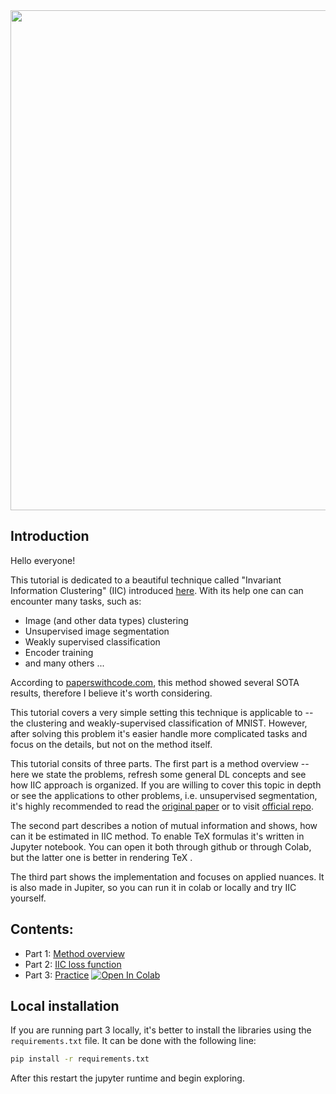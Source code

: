 
<center><img src="https://github.com/vandedok/IIC_tutorial/releases/download/v0.3/cover.png" width=800px /></center>


## Introduction

Hello everyone!

This tutorial is dedicated to  a beautiful technique called "Invariant Information Clustering" (IIC) introduced [here](https://arxiv.org/abs/1807.06653). With its help one can can encounter many tasks, such as:


* Image (and other data types) clustering
* Unsupervised image segmentation
* Weakly supervised classification
* Encoder training
* and many others ...

According to [paperswithcode.com](https://paperswithcode.com/paper/invariant-information-distillation-for), this method showed several SOTA results, therefore I believe it's worth considering.


This tutorial covers a very simple setting this technique is applicable to -- the clustering and weakly-supervised classification of MNIST. However, after solving this problem  it's  easier handle more complicated tasks and focus on the details, but not on the method itself.

This tutorial consits of three parts. The first part is a method overview -- here we state the problems, refresh some general DL concepts and see how IIC approach is organized. If you are willing to cover this topic in depth or see the applications to other problems, i.e. unsupervised segmentation, it's highly recommended to read the [original paper](https://arxiv.org/abs/1807.06653) or to visit [official repo](https://github.com/xu-ji/IIC).

The second part describes a notion of mutual information and shows, how can it be estimated in IIC method. To enable TeX formulas it's written in Jupyter notebook. You can open it both through github or through Colab, but the latter one is better in rendering TeX .

The third part shows the implementation and focuses on applied nuances. It is also made in Jupiter, so you can run it in colab or locally and try IIC yourself.

## Contents:

* Part 1: [Method overview](https://github.com/vandedok/IIC_tutorial/blob/master/tutorial/part_1.md)
* Part 2: [IIC loss function](https://github.com/vandedok/IIC_tutorial/blob/master/tutorial/part_2.md)
* Part 3: [Practice](https://github.com/vandedok/IIC_tutorial/blob/master/tutorial/part_3.ipynb)
 [![Open In Colab](https://colab.research.google.com/assets/colab-badge.svg)](https://colab.research.google.com/github/vandedok/IIC_tutorial/blob/master/tutorial/part_3.ipynb)

 ## Local installation

 If you are running part 3 locally, it's better to install the libraries using the  ```requirements.txt``` file. It can be done with the following line:

 ```sh
pip install -r requirements.txt
```

After this restart the jupyter runtime and begin exploring.
